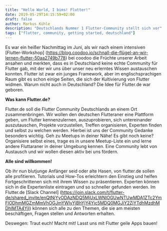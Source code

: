 ```yaml
---
title: "Hello World, I bims! Flutter!"
date: 2019-05-29T14:15:59+02:00
draft: false
author: Markus Kühle
description: "Deutschlands Nummer 1 Flutter-Community stellt sich vor"
tags: ["flutter, community, getting started, deutschland"]
---
```

 Es war ein heißer Nachmittag im Juni, als wir nach einem intensiven [Flutter-Workshop] (https://blog.coodoo.io/schnall-die-flügel-an-wir-lernen-flutter-50aa2749b778) bei coodoo die Früchte unserer Arbeit ansahen und merkten, dass es in Deutschland 
 keine echte Community für Flutter gab, mit der wir uns über unser neu erlerntes Wissen austauschen konnten. Flutter ist zwar ein junges Framework, aber im englischsprachigen Raum gibt es schon einige Seiten, die sich der Kultivierung von Flutter widmen. Warum nicht auch in Deutschland?
 Die Idee für Flutter.de war geboren. 

 **Was kann Flutter.de?**

Flutter.de soll die Flutter Community Deutschlands an einem Ort zusammenbringen. Wir wollen den deutschen Flutteraner eine Plattform geben, um Flutter kennenzulernen, auszuprobieren, sich untereinander auszutauschen, Projekte vorzustellen, Treffen organisieren, Experten finden und selbst zu welchen werden. 
Hierbei ist uns der Community Gedanke besonders wichtig. Geh zu Meetups in deiner Nähe! Es gibt noch keine? Organisiere selbst eines, trage es in unsere Meetup-Liste ein und lerne andere Fluttaraner in deiner Umgebung kennen. Eine Community lebt von Austausch und wir wollen diesen aktiv bei uns fördern.

**Alle sind willkommen!**

Ob ihr nun blutjunge Anfänger seid oder alte Hasen, von flutter.de sollen alle profitieren. Tutorials und How-Tos erleichtern den Einstieg und helfen Fortgeschrittenen sich mit ihrem Wissen zu präsentieren. Experten können sich in die Expertenliste eintragen und so schneller gefunden werden. Im Flutter.de [Slack Channel] (https://join.slack.com/t/flutter-de/shared_invite/enQtNjYyODAzNDQ5MjUxLWNlOGUwNTUwMDA1ZTc2YmFlODhmMGZmMmVhOGJmYWIyYjBhYjY4Yjc5MDQ0MGJiY2ZjYTdhMzdhMDhlMTA4YjI) können sich alle zu den Themen, die sie am meisten beschäftigen, Fragen stellen und Antworten erhalten.  

Deswegen: Traut euch! Macht mit! Lasst uns mit Flutter geile Apps bauen!